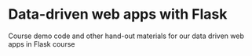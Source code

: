 # Data-driven web apps with Flask

Course demo code and other hand-out materials for our data driven web apps in Flask course

